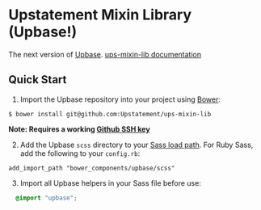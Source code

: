 # Upstatement Mixin Library (Upbase!)

The next version of [Upbase](https://github.com/Upstatement/upbase).
[ups-mixin-lib documentation](http://upbase.upstatement.com/)

## Quick Start

1. Import the Upbase repository into your project using [Bower](http://bower.io/):

  ```
  $ bower install git@github.com:Upstatement/ups-mixin-lib
  ```

  __Note: Requires a working [Github SSH key](https://help.github.com/articles/generating-ssh-keys/)__

2. Add the Upbase `scss` directory to your [Sass load path](http://sass-lang.com/documentation/file.SASS_REFERENCE.html#load_paths-option). For Ruby Sass, add the following to your `config.rb`:

  ```
  add_import_path "bower_components/upbase/scss"
  ```

3. Import all Upbase helpers in your Sass file before use:

  ```scss
    @import "upbase";
  ```
